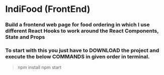 # IndiFood (FrontEnd)

### Build a frontend web page for food ordering in which I use different React Hooks to work around the React Components, State and Props


### To start with this you just have to DOWNLOAD the project and execute the below COMMANDS in given order in terminal.
> npm install
> npm start
